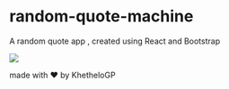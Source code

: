 # random-quote-machine
A random quote app , created using React and Bootstrap

![](https://i.ibb.co/yS4tm2K/random-quote-machine.png)

made with :heart: by KhetheloGP
